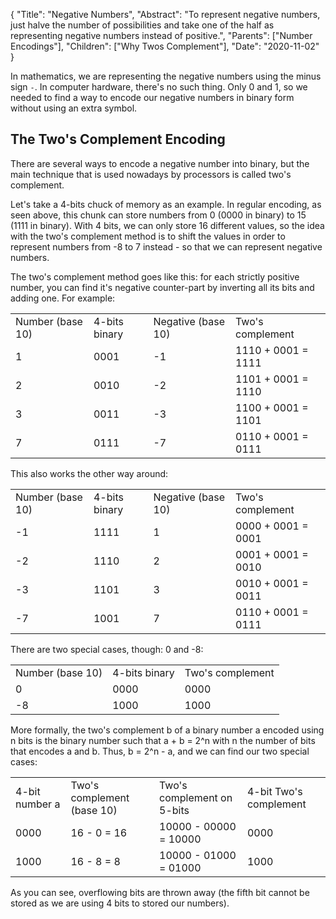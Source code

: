 {
    "Title": "Negative Numbers",
    "Abstract": "To represent negative numbers, just halve the number of possibilities and take one of the half as representing negative numbers instead of positive.",
    "Parents": ["Number Encodings"],
    "Children": ["Why Twos Complement"],
    "Date": "2020-11-02"
}

In mathematics, we are representing the negative numbers using the minus sign `-`. In computer hardware, there's no such thing. Only 0 and 1, so we needed to find a way to encode our negative numbers in binary form without using an extra symbol.

## The Two's Complement Encoding

There are several ways to encode a negative number into binary, but the main technique that is used nowadays by processors is called two's complement.

Let's take a 4-bits chuck of memory as an example. In regular encoding, as seen above, this chunk can store numbers from 0 (0000 in binary) to 15 (1111 in binary). With 4 bits, we can only store 16 different values, so the idea with the two's complement method is to shift the values in order to represent numbers from -8 to 7 instead - so that we can represent negative numbers.

The two's complement method goes like this: for each strictly positive number, you can find it's negative counter-part by inverting all its bits and adding one. For example:

<table class="w3-table-all w3-hoverable">
	<tr class="w3-green">
		<td>Number (base 10)</td>
		<td>4-bits binary</td>
		<td>Negative (base 10)</td>
		<td>Two's complement</td>
	</tr>
	<tr class="w3-hover-green">
		<td>1</td>
		<td>0001</td>
		<td>-1</td>
		<td>1110 + 0001 = 1111</td>
	</tr>
	<tr class="w3-hover-green">
		<td>2</td>
		<td>0010</td>
		<td>-2</td>
		<td>1101 + 0001 = 1110</td>
	</tr>
	<tr class="w3-hover-green">
		<td>3</td>
		<td>0011</td>
		<td>-3</td>
		<td>1100 + 0001 = 1101</td>
	</tr>
	<tr class="w3-hover-green">
		<td>7</td>
		<td>0111</td>
		<td>-7</td>
		<td>0110 + 0001 = 0111</td>
	</tr>
</table>


This also works the other way around:

<table class="w3-table-all w3-hoverable">
	<tr class="w3-green">
		<td>Number (base 10)</td>
		<td>4-bits binary</td>
		<td>Negative (base 10)</td>
		<td>Two's complement</td>
	</tr>
	<tr class="w3-hover-green">
		<td>-1</td>
		<td>1111</td>
		<td>1</td>
		<td>0000 + 0001 = 0001</td>
	</tr>
	<tr class="w3-hover-green">
		<td>-2</td>
		<td>1110</td>
		<td>2</td>
		<td>0001 + 0001 = 0010</td>
	</tr>
	<tr class="w3-hover-green">
		<td>-3</td>
		<td>1101</td>
		<td>3</td>
		<td>0010 + 0001 = 0011</td>
	</tr>
	<tr class="w3-hover-green">
		<td>-7</td>
		<td>1001</td>
		<td>7</td>
		<td>0110 + 0001 = 0111</td>
	</tr>
</table>

There are two special cases, though: 0 and -8:

<table class="w3-table-all w3-hoverable">
	<tr class="w3-green">
		<td>Number (base 10)</td>
		<td>4-bits binary</td>
		<td>Two's complement</td>
	</tr>
	<tr class="w3-hover-green">
		<td>0</td>
		<td>0000</td>
		<td>0000</td>
	</tr>
	<tr class="w3-hover-green">
		<td>-8</td>
		<td>1000</td>
		<td>1000</td>
	</tr>
</table>

More formally, the two's complement b of a binary number a encoded using n bits is the binary number such that a + b = 2^n with n the number of bits that encodes a and b. Thus, b = 2^n - a, and we can find our two special cases:

<table class="w3-table-all w3-hoverable">
	<tr class="w3-green">
		<td>4-bit number a</td>
		<td>Two's complement (base 10)</td>
		<td>Two's complement on 5-bits</td>
		<td>4-bit Two's complement</td>
	</tr>
	<tr class="w3-hover-green">
		<td>0000</td>
		<td>16 - 0 = 16</td>
		<td>10000 - 00000 = 10000</td>
		<td>0000</td>
	</tr>
	<tr class="w3-hover-green">
		<td>1000</td>
		<td>16 - 8 = 8</td>
		<td>10000 - 01000 = 01000</td>
		<td>1000</td>
	</tr>
</table>

As you can see, overflowing bits are thrown away (the fifth bit cannot be stored as we are using 4 bits to stored our numbers).


















